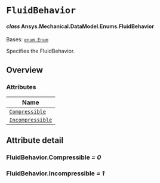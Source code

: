 # `FluidBehavior`

<a id="ansys.mechanical.stubs.v241.Ansys.Mechanical.DataModel.Enums.FluidBehavior"></a>

#### *class* Ansys.Mechanical.DataModel.Enums.FluidBehavior

Bases: [`enum.Enum`](https://docs.python.org/3/library/enum.html#enum.Enum)

Specifies the FluidBehavior.

<!-- !! processed by numpydoc !! -->

<a id="overview"></a>

## Overview

### Attributes

| Name |
| --------------------------------------------------- |
| [`Compressible`](#FluidBehavior.Compressible) |
| [`Incompressible`](#FluidBehavior.Incompressible) |

<a id="attribute-detail"></a>

## Attribute detail

<a id="FluidBehavior.Compressible"></a>

### FluidBehavior.Compressible *= 0*

<a id="FluidBehavior.Incompressible"></a>

### FluidBehavior.Incompressible *= 1*


